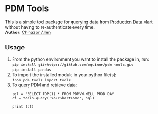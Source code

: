 # PDM Tools

This is a simple tool package for querying data from [Production Data Mart](https://wiki.equinor.com/wiki/index.php/Production_Data_Mart) without having to re-authenticate every time. <br>
**Author**: [Chinazor Allen](mailto:chial@equinor.com)

## Usage
1. From the python environment you want to install the package in, run:<br>
    ```pip install git+https://github.com/equinor/pdm-tools.git```<br>
    ```pip install pandas```
2. To import the installed module in your python file(s):<br>
    ```from pdm_tools import tools```<br>
3. To query PDM and retrieve data:<br>
    ```
    sql = 'SELECT TOP(1) * FROM PDMVW.WELL_PROD_DAY'
    df = tools.query('YourShortname', sql)
    
    print (df)
    ```


